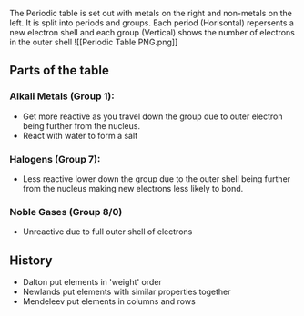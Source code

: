 The Periodic table is set out with metals on the right and non-metals on the left. 
It is split into periods and groups. 
Each period (Horisontal) repersents a new electron shell and each group (Vertical) shows the number of electrons in the outer shell
![[Periodic Table PNG.png]]


## Parts of the table

### Alkali Metals (Group 1): 
- Get more reactive as you travel down the group due to outer electron being further from the nucleus.
- React with water to form a salt


### Halogens (Group 7):
- Less reactive lower down the group due to the outer shell being further from the nucleus making new electrons less likely to bond.


### Noble Gases (Group 8/0)
- Unreactive due to full outer shell of electrons

## History
- Dalton put elements in 'weight' order
- Newlands put elements with similar properties together
- Mendeleev put elements in columns and rows


